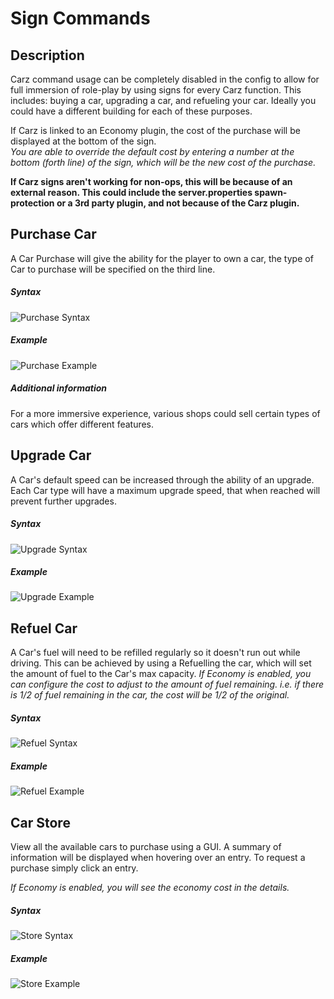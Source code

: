 Sign Commands
======

## Description

Carz command usage can be completely disabled in the config to allow for full immersion of role-play by using signs for every Carz function. This includes: buying a car, upgrading a car, and refueling your car. Ideally you could have a different building for each of these purposes.

If Carz is linked to an Economy plugin, the cost of the purchase will be displayed at the bottom of the sign.  
_You are able to override the default cost by entering a number at the bottom (forth line) of the sign, which will be the new cost of the purchase._

**If Carz signs aren't working for non-ops, this will be because of an external reason. This could include the server.properties spawn-protection or a 3rd party plugin, and not because of the Carz plugin.**

## Purchase Car

A Car Purchase will give the ability for the player to own a car, the type of Car to purchase will be specified on the third line.

##### Syntax

![Purchase Syntax](https://i.imgur.com/QRjbNLN.png "Purchase Syntax")

##### Example

![Purchase Example](https://i.imgur.com/2nYymPJ.png "Purchase Example")

##### Additional information

For a more immersive experience, various shops could sell certain types of cars which offer different features.

## Upgrade Car

A Car's default speed can be increased through the ability of an upgrade. Each Car type will have a maximum upgrade speed, that when reached will prevent further upgrades.

##### Syntax

![Upgrade Syntax](https://i.imgur.com/Os5zwfn.png "Upgrade Syntax")

##### Example

![Upgrade Example](https://i.imgur.com/xOAh7Ce.png "Upgrade Example")

## Refuel Car

A Car's fuel will need to be refilled regularly so it doesn't run out while driving. This can be achieved by using a Refuelling the car, which will set the amount of fuel to the Car's max capacity.
_If Economy is enabled, you can configure the cost to adjust to the amount of fuel remaining. i.e. if there is 1/2 of fuel remaining in the car, the cost will be 1/2 of the original._

##### Syntax

![Refuel Syntax](https://i.imgur.com/MKltbrD.png "Refuel Syntax")

##### Example

![Refuel Example](https://i.imgur.com/4Pn0ZOq.png "Refuel Example")

## Car Store

View all the available cars to purchase using a GUI. A summary of information will be displayed when hovering over an entry. To request a purchase simply click an entry.

_If Economy is enabled, you will see the economy cost in the details._

##### Syntax

![Store Syntax](https://i.imgur.com/e3MmvMs.png "Store Syntax")

##### Example

![Store Example](https://i.imgur.com/dG5b3Mr.png "Store Example")
